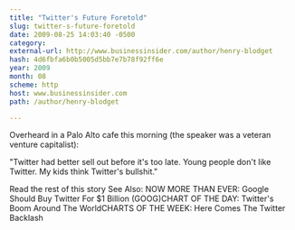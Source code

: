 ```yaml
---
title: "Twitter's Future Foretold"
slug: twitter-s-future-foretold
date: 2009-08-25 14:03:40 -0500
category: 
external-url: http://www.businessinsider.com/author/henry-blodget
hash: 4d6fbfa6b0b5005d5bb7e7b78f92ff6e
year: 2009
month: 08
scheme: http
host: www.businessinsider.com
path: /author/henry-blodget

---
```


Overheard in a Palo Alto cafe this morning (the speaker was a veteran venture capitalist):

"Twitter had better sell out before it's too late. Young people don't like Twitter. My kids think Twitter's bullshit."

Read the rest of this story 
See Also:
NOW MORE THAN EVER: Google Should Buy Twitter For $1 Billion (GOOG)CHART OF THE DAY: Twitter's Boom Around The WorldCHARTS OF THE WEEK: Here Comes The Twitter Backlash
